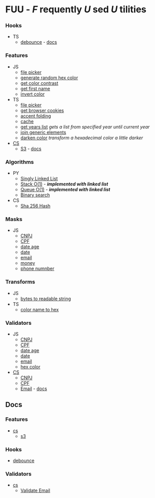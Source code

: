 # FUU - _F_ requently _U_ sed _U_ tilities

### Hooks

- TS
  - [debounce](./hooks/use-debounce.ts) - [docs](/docs/hooks/use-debounce.md)

### Features

- JS
  - [file picker](./features/js/filePicker.js)
  - [generate random hex color](./features/js/generate-random-hex-color.js)
  - [get color contrast](./features/js/get-color-contrast.js)
  - [get first name](./features/js/get-first-name.js)
  - [invert color](./features/js/invertColor.js)
- TS
  - [file picker](./features/ts/file-picker.ts)
  - [get browser cookies](./features/ts/get-browser-cookies.ts)
  - [accent folding](./features/ts/accent-folding.ts)
  - [cache](./features/ts/cache)
  - [get years list](./features/ts/get-years-list.ts) _gets a list from specified year until current year_
  - [join generic elements](./features/ts/join-generic-elements.ts)
  - [darken color](./features/ts/darken-color.ts) _transform a hexadecimal color a little darker_
- [CS](/features/cs/)
  - [S3](/features/cs/S3.cs) - [docs](/docs/features/cs/S3.md)
 
### Algorithms

- PY
  - [Singly Linked List](./algorithms/py/singly-linked-list.py)
  - [Stack O(1)](./algorithms/py/stack.py) - _**implemented with linked list**_
  - [Queue O(1)](./algorithms/py/queue.py) - _**implemented with linked list**_
  - [Binary search](/algorithms/py/binary-search.py)
- CS
  - [Sha 256 Hash](/algorithms/cs/Sha256.cs)
 
### Masks

- JS
  - [CNPJ](./masks/js/cnpj.js)
  - [CPF](./masks/js/cpf.js)
  - [date age](./masks/js/date-age.js)
  - [date](./masks/js/date.js)
  - [email](./masks/js/email.js)
  - [money](./masks/js/money.js)
  - [phone numnber](./masks/js/phone.js)
  
### Transforms

- JS
  - [bytes to readable string](./transforms/js/bytes-to-redable-string.js)
- TS
  - [color name to hex](./transforms/ts/color-name-to-hex.ts)
  
### Validators

- JS
  - [CNPJ](./validators/js/cnpj.js)
  - [CPF](./validators/js/cpf.js)
  - [date age](./validators/js/date-age.js)
  - [date](./validators/js/date.js)
  - [email](./validators/js/email.js)
  - [hex color](./validators/js/hex-color.js)
- [CS](/validators/cs)
  - [CNPJ](./validators/cs/ValidateCnpj.cs)
  - [CPF](./validators/cs/ValidateCpf.cs)
  - [Email](/validators/cs/ValidateEmail.cs) - [docs](/docs/cs/validate-email.md)


## Docs

### Features

- [cs](/docs/features/cs)
  - [s3](/docs/features/cs/S3.md)

### Hooks

- [debounce](/docs/hooks/use-debounce.md)

### Validators

- [cs](/docs/cs)
  - [Validate Email](/docs/cs/validate-email.md)

